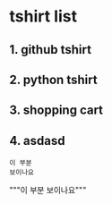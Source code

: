 # tshirt list
## 1. github tshirt
## 2. python tshirt
## 3. shopping cart
## 4. asdasd


```
이 부분
보이나요
```


"""이 부분
보이나요"""



